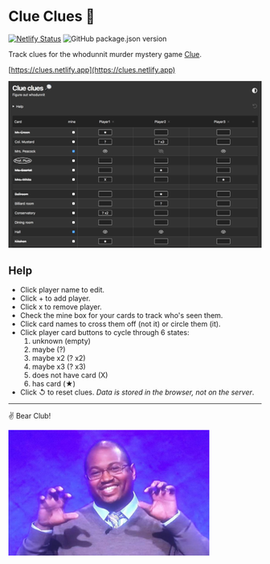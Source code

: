 # Clue Clues 🔎

[![Netlify Status](https://api.netlify.com/api/v1/badges/a16dec60-ba7f-4aff-99ec-4fba6b5ffb2a/deploy-status)](https://app.netlify.com/sites/clues/deploys) ![GitHub package.json version](https://img.shields.io/github/package-json/v/brianzelip/clues?color=%2312b337)

Track clues for the whodunnit murder mystery game [Clue](https://en.wikipedia.org/wiki/Cluedo).

[https://clues.netlify.app](https://clues.netlify.app)

![Clue Clues screenshot](assets/clue-clues-screenshot.png)

## Help

- Click player name to edit.
- Click + to add player.
- Click x to remove player.
- Check the mine box for your cards to track who's seen them.
- Click card names to cross them off (not it) or circle them (it).
- Click player card buttons to cycle through 6 states:
  1. unknown (empty)
  2. maybe (?)
  3. maybe x2 (? x2)
  4. maybe x3 (? x3)
  5. does not have card (X)
  6. has card (★)
- Click ↺ to reset clues. _Data is stored in the browser, not on the server_.

---

✌️ Bear Club!

<img
  width="400"
  src="assets/rowr.png"
  alt="Bucktown Tiger on Jeopardy"
  title="Bucktown Tiger on Jeopardy">
